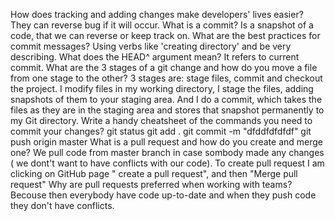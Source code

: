 How does tracking and adding changes make developers' lives easier?
They can reverse bug if it will occur. 
What is a commit?
Is a snapshot of a code, that we can reverse or keep track on. 
What are the best practices for commit messages?
Using verbs like 'creating directory' and be very describing. 
What does the HEAD^ argument mean?
It refers to current commit. 
What are the 3 stages of a git change and how do you move a file from one stage to the other?
3 stages are: stage files, commit and checkout the project. I modify files in my working directory, I stage the files, adding snapshots of them to your staging area. And I do a commit, which takes the files as they are in the staging area and stores that snapshot permanently to my Git directory.
Write a handy cheatsheet of the commands you need to commit your changes?
git status
git add .
git commit -m "dfddfdfdfdf"
git push origin master
What is a pull request and how do you create and merge one?
We pull code from master branch in case sombody made any changes ( we dont't want to have conflicts with our code).
To create pull request I am clicking on GitHub page " create a pull request", and then "Merge pull request"
Why are pull requests preferred when working with teams?
Becouse then everybody have code up-to-date and when they push code they don't have conflicts. 
